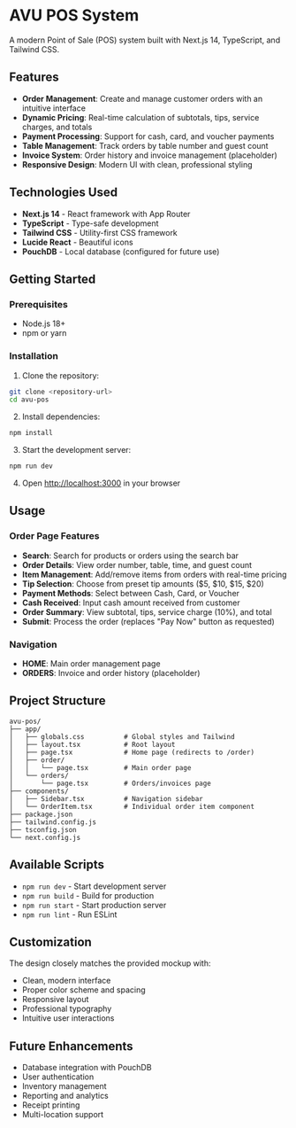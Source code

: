 # AVU POS System

A modern Point of Sale (POS) system built with Next.js 14, TypeScript, and Tailwind CSS.

## Features

- **Order Management**: Create and manage customer orders with an intuitive interface
- **Dynamic Pricing**: Real-time calculation of subtotals, tips, service charges, and totals
- **Payment Processing**: Support for cash, card, and voucher payments
- **Table Management**: Track orders by table number and guest count
- **Invoice System**: Order history and invoice management (placeholder)
- **Responsive Design**: Modern UI with clean, professional styling

## Technologies Used

- **Next.js 14** - React framework with App Router
- **TypeScript** - Type-safe development
- **Tailwind CSS** - Utility-first CSS framework
- **Lucide React** - Beautiful icons
- **PouchDB** - Local database (configured for future use)

## Getting Started

### Prerequisites

- Node.js 18+ 
- npm or yarn

### Installation

1. Clone the repository:
```bash
git clone <repository-url>
cd avu-pos
```

2. Install dependencies:
```bash
npm install
```

3. Start the development server:
```bash
npm run dev
```

4. Open [http://localhost:3000](http://localhost:3000) in your browser

## Usage

### Order Page Features

- **Search**: Search for products or orders using the search bar
- **Order Details**: View order number, table, time, and guest count
- **Item Management**: Add/remove items from orders with real-time pricing
- **Tip Selection**: Choose from preset tip amounts ($5, $10, $15, $20)
- **Payment Methods**: Select between Cash, Card, or Voucher
- **Cash Received**: Input cash amount received from customer
- **Order Summary**: View subtotal, tips, service charge (10%), and total
- **Submit**: Process the order (replaces "Pay Now" button as requested)

### Navigation

- **HOME**: Main order management page
- **ORDERS**: Invoice and order history (placeholder)

## Project Structure

```
avu-pos/
├── app/
│   ├── globals.css          # Global styles and Tailwind
│   ├── layout.tsx           # Root layout
│   ├── page.tsx             # Home page (redirects to /order)
│   ├── order/
│   │   └── page.tsx         # Main order page
│   └── orders/
│       └── page.tsx         # Orders/invoices page
├── components/
│   ├── Sidebar.tsx          # Navigation sidebar
│   └── OrderItem.tsx        # Individual order item component
├── package.json
├── tailwind.config.js
├── tsconfig.json
└── next.config.js
```

## Available Scripts

- `npm run dev` - Start development server
- `npm run build` - Build for production
- `npm run start` - Start production server
- `npm run lint` - Run ESLint

## Customization

The design closely matches the provided mockup with:
- Clean, modern interface
- Proper color scheme and spacing
- Responsive layout
- Professional typography
- Intuitive user interactions

## Future Enhancements

- Database integration with PouchDB
- User authentication
- Inventory management
- Reporting and analytics
- Receipt printing
- Multi-location support